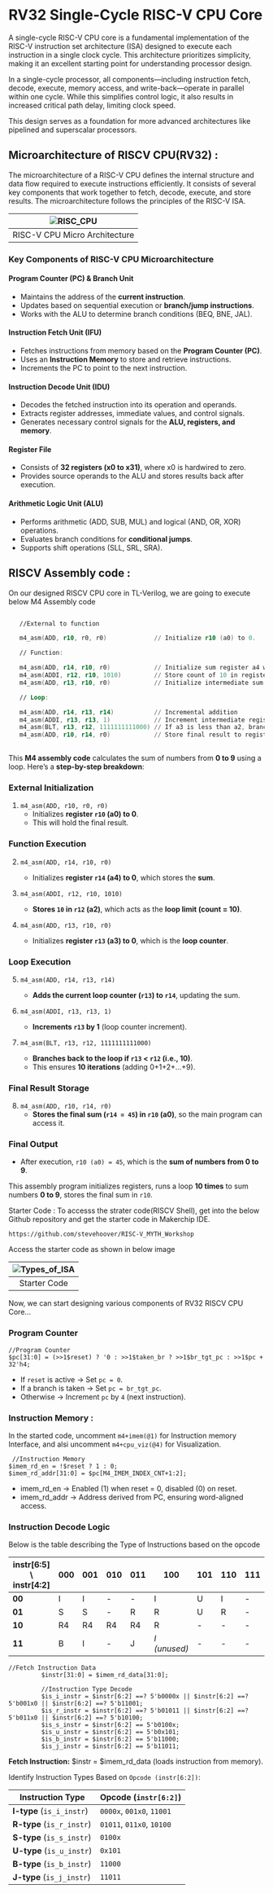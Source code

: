 # **RV32 Single-Cycle RISC-V CPU Core**

A single-cycle RISC-V CPU core is a fundamental implementation of the RISC-V instruction set architecture (ISA) designed to execute each instruction in a single clock cycle. This architecture prioritizes simplicity, making it an excellent starting point for understanding processor design.

In a single-cycle processor, all components—including instruction fetch, decode, execute, memory access, and write-back—operate in parallel within one cycle. While this simplifies control logic, it also results in increased critical path delay, limiting clock speed.

This design serves as a foundation for more advanced architectures like pipelined and superscalar processors. 

## Microarchitecture of RISCV CPU(RV32) :

The microarchitecture of a RISC-V CPU defines the internal structure and data flow required to execute instructions efficiently. It consists of several key components that work together to fetch, decode, execute, and store results. The microarchitecture follows the principles of the RISC-V ISA.


| ![RISC_CPU](./../Images/riscv_cpu_architecture.png) |
| :--------------------------------------------------: |
|           RISC-V CPU Micro Architecture     |

### **Key Components of RISC-V CPU Microarchitecture**  

#### **Program Counter (PC) & Branch Unit**  
   - Maintains the address of the **current instruction**.  
   - Updates based on sequential execution or **branch/jump instructions**.  
   - Works with the ALU to determine branch conditions (BEQ, BNE, JAL).
     
#### **Instruction Fetch Unit (IFU)**  
   - Fetches instructions from memory based on the **Program Counter (PC)**.  
   - Uses an **Instruction Memory** to store and retrieve instructions.  
   - Increments the PC to point to the next instruction.  

#### **Instruction Decode Unit (IDU)**  
   - Decodes the fetched instruction into its operation and operands.  
   - Extracts register addresses, immediate values, and control signals.  
   - Generates necessary control signals for the **ALU, registers, and memory**.  

#### **Register File**  
   - Consists of **32 registers (x0 to x31)**, where x0 is hardwired to zero.  
   - Provides source operands to the ALU and stores results back after execution.  

#### **Arithmetic Logic Unit (ALU)**  
   - Performs arithmetic (ADD, SUB, MUL) and logical (AND, OR, XOR) operations.  
   - Evaluates branch conditions for **conditional jumps**.  
   - Supports shift operations (SLL, SRL, SRA).


## **RISCV Assembly code :**
On our designed RISCV CPU core in TL-Verilog, we are going to execute below M4 Assembly code

```asm

   //External to function

   m4_asm(ADD, r10, r0, r0)             // Initialize r10 (a0) to 0.

   // Function:

   m4_asm(ADD, r14, r10, r0)            // Initialize sum register a4 with 0x0
   m4_asm(ADDI, r12, r10, 1010)         // Store count of 10 in register a2.
   m4_asm(ADD, r13, r10, r0)            // Initialize intermediate sum register a3 with 0

   // Loop:

   m4_asm(ADD, r14, r13, r14)           // Incremental addition
   m4_asm(ADDI, r13, r13, 1)            // Increment intermediate register by 1
   m4_asm(BLT, r13, r12, 1111111111000) // If a3 is less than a2, branch to label named <loop>
   m4_asm(ADD, r10, r14, r0)            // Store final result to register a0 so that it can be read by main program
   

```

This **M4 assembly code** calculates the sum of numbers from **0 to 9** using a loop. Here’s a **step-by-step breakdown**:

### **External Initialization**
1. `m4_asm(ADD, r10, r0, r0) `  
   - Initializes **register `r10` (a0) to 0**.  
   - This will hold the final result.

### **Function Execution**
2. `m4_asm(ADD, r14, r10, r0)`  
   - Initializes **register `r14` (a4) to 0**, which stores the **sum**.

3. `m4_asm(ADDI, r12, r10, 1010)`  
   - **Stores `10` in `r12` (a2)**, which acts as the **loop limit (count = 10)**.

4. `m4_asm(ADD, r13, r10, r0)`  
   - Initializes **register `r13` (a3) to 0**, which is the **loop counter**.

### **Loop Execution**
5. `m4_asm(ADD, r14, r13, r14)`  
   - **Adds the current loop counter (`r13`) to `r14`**, updating the sum.

6. `m4_asm(ADDI, r13, r13, 1)`  
   - **Increments `r13` by 1** (loop counter increment).

7. `m4_asm(BLT, r13, r12, 1111111111000)`  
   - **Branches back to the loop if `r13` < `r12` (i.e., 10)**.  
   - This ensures **10 iterations** (adding 0+1+2+...+9).

### **Final Result Storage**
8. `m4_asm(ADD, r10, r14, r0)`  
   - **Stores the final sum (`r14 = 45`) in `r10` (a0)**, so the main program can access it.

### **Final Output**
- After execution, `r10 (a0) = 45`, which is the **sum of numbers from 0 to 9**.


This assembly program initializes registers, runs a loop **10 times** to sum numbers **0 to 9**, stores the final sum in `r10`.


Starter Code :
To accesss the strater  code(RISCV Shell), get into the below Github repository and get the starter code in Makerchip IDE.

`https://github.com/stevehoover/RISC-V_MYTH_Workshop`

Access the starter code as shown in below image

| ![Types_of_ISA](./../Images/starter_code.png) |
| :--------------------------------------------------: |
|           Starter Code      |


Now, we can start designing various components of RV32 RISCV CPU Core...

### **Program Counter**
 
```tlv
//Program Counter
$pc[31:0] = (>>1$reset) ? '0 : >>1$taken_br ? >>1$br_tgt_pc : >>1$pc + 32'h4;
```
- If `reset` is active → Set `pc = 0`.  
- If a branch is taken → Set `pc = br_tgt_pc`.  
- Otherwise            → Increment `pc` by `4` (next instruction).  

### **Instruction Memory :**

In the started code, uncomment `m4+imem(@1)` for Instruction memory Interface, and alsi uncomment `m4+cpu_viz(@4)` for Visualization.
```tlv
 //Instruction Memory
$imem_rd_en = !$reset ? 1 : 0;
$imem_rd_addr[31:0] = $pc[M4_IMEM_INDEX_CNT+1:2];
```

- imem_rd_en → Enabled (1) when reset = 0, disabled (0) on reset.
- imem_rd_addr → Address derived from PC, ensuring word-aligned access.

### **Instruction Decode Logic**

Below is the table describing the Type of Instructions based on the opcode

| instr[6:5] \ instr[4:2] | 000  | 001  | 010  | 011  | 100  | 101  | 110  | 111  |
|--------------------------|------|------|------|------|------|------|------|------|
| **00**                  | I    | I    | -    | -    | I    | U    | I    | -    |
| **01**                  | S    | S    | -    | R    | R    | U    | R    | -    |
| **10**                  | R4   | R4   | R4   | R4   | R    | -    | -    | -    |
| **11**                  | B    | I    | -    | J    | *I (unused)* | - | - | - |


```tlv
//Fetch Instruction Data
         $instr[31:0] = $imem_rd_data[31:0];

         //Instruction Type Decode
         $is_i_instr = $instr[6:2] ==? 5'b0000x || $instr[6:2] ==? 5'b001x0 || $instr[6:2] ==? 5'b11001;
         $is_r_instr = $instr[6:2] ==? 5'b01011 || $instr[6:2] ==? 5'b011x0 || $instr[6:2] ==? 5'b10100;
         $is_s_instr = $instr[6:2] == 5'b0100x;
         $is_u_instr = $instr[6:2] == 5'b0x101;
         $is_b_instr = $instr[6:2] == 5'b11000;
         $is_j_instr = $instr[6:2] == 5'b11011;
```

**Fetch Instruction:** $instr = $imem_rd_data (loads instruction from memory).

Identify Instruction Types Based on `Opcode (instr[6:2])`:

| **Instruction Type** | **Opcode (`instr[6:2]`)** |
|----------------------|-------------------------|
| **I-type** (`is_i_instr`) | `0000x`, `001x0`, `11001` |
| **R-type** (`is_r_instr`) | `01011`, `011x0`, `10100` |
| **S-type** (`is_s_instr`) | `0100x` |
| **U-type** (`is_u_instr`) | `0x101` |
| **B-type** (`is_b_instr`) | `11000` |
| **J-type** (`is_j_instr`) | `11011` |



